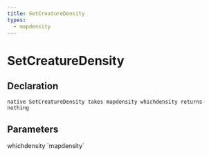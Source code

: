 ```yaml
---
title: SetCreatureDensity
types:
  - mapdensity
---
```


# SetCreatureDensity

## Declaration

```
native SetCreatureDensity takes mapdensity whichdensity returns nothing
```

## Parameters
<dl>
  <dt>whichdensity `mapdensity`</dt>
  <dd></dd>
</dl>